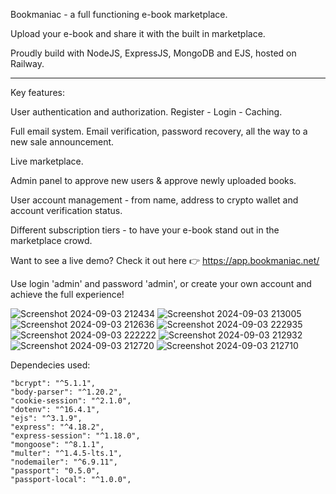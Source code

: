 Bookmaniac - a full functioning e-book marketplace.

Upload your e-book and share it with the built in marketplace.

Proudly build with NodeJS, ExpressJS, MongoDB and EJS, hosted on Railway.

------------------------------------------------------------------

Key features:

User authentication and authorization. Register - Login - Caching.

Full email system. Email verification, password recovery, all the way to a new sale announcement.

Live marketplace.

Admin panel to approve new users & approve newly uploaded books.

User account management - from name, address to crypto wallet and account verification status.

Different subscription tiers - to have your e-book stand out in the marketplace crowd.

Want to see a live demo? Check it out here 👉 https://app.bookmaniac.net/

Use login 'admin' and password 'admin', or create your own account and achieve the full experience!

![Screenshot 2024-09-03 212434](https://github.com/user-attachments/assets/1cd29464-3e21-459c-98b0-9d0e4de5fa31)
![Screenshot 2024-09-03 213005](https://github.com/user-attachments/assets/ff513e7b-217f-49db-803c-4b8bf58ee974)
![Screenshot 2024-09-03 212636](https://github.com/user-attachments/assets/0fecf8b7-d28a-4816-8a18-9faa61ff76a6)
![Screenshot 2024-09-03 222935](https://github.com/user-attachments/assets/2064d195-9132-40f8-b8cc-47741da4cb55)
![Screenshot 2024-09-03 222222](https://github.com/user-attachments/assets/19fecc8d-c152-46ba-8225-e8c9267dc2f6)
![Screenshot 2024-09-03 212932](https://github.com/user-attachments/assets/ff5ba26c-34eb-4990-8d39-280a8a069f25)
![Screenshot 2024-09-03 212720](https://github.com/user-attachments/assets/1ffb815c-64ff-4dd2-9f91-21d38d38b1e7)
![Screenshot 2024-09-03 212710](https://github.com/user-attachments/assets/c95e1462-1662-47f4-88a6-c4abcdc964e1)


Dependecies used:


    "bcrypt": "^5.1.1",
    "body-parser": "^1.20.2",
    "cookie-session": "^2.1.0",
    "dotenv": "^16.4.1",
    "ejs": "^3.1.9",
    "express": "^4.18.2",
    "express-session": "^1.18.0",
    "mongoose": "^8.1.1",
    "multer": "^1.4.5-lts.1",
    "nodemailer": "^6.9.11",
    "passport": "0.5.0",
    "passport-local": "^1.0.0",
